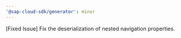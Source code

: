 ```yaml
---
'@sap-cloud-sdk/generator': minor
---
```


[Fixed Issue] Fix the deserialization of nested navigation properties.
